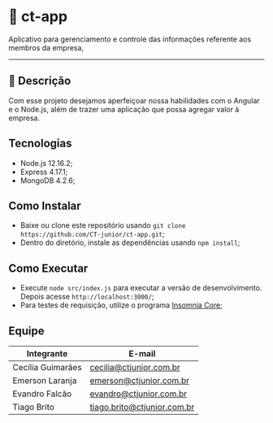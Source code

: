 # :rocket: ct-app
Aplicativo para gerenciamento e controle das informações referente aos membros da empresa, 

---
## :office: Descrição
Com esse projeto desejamos aperfeiçoar nossa habilidades com o Angular e o Node.js, além de trazer uma aplicação que possa agregar valor à empresa.

## Tecnologias
* Node.js 12.16.2;
* Express 4.17.1;
* MongoDB 4.2.6;

## Como Instalar
* Baixe ou clone este repositório usando `git clone https://github.com/CT-junior/ct-app.git`;
* Dentro do diretório, instale as dependências usando `npm install`;

## Como Executar
* Execute `node src/index.js` para executar a versão de desenvolvimento. Depois acesse `http://localhost:3000/`;
* Para testes de requisição, utilize o programa [Insomnia Core](https://insomnia.rest/download/#windows);

## Equipe

|Integrante|E-mail|
|----------|------|
|Cecília Guimarães|cecilia@ctjunior.com.br|
|Emerson Laranja|emerson@ctjunior.com.br|
|Evandro Falcão|evandro@ctjunior.com.br|
|Tiago Brito|tiago.brito@ctjunior.com.br|
